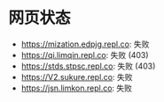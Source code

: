 # 网页状态
- https://mization.edpjg.repl.co: 失败
- https://qi.limqin.repl.co: 失败 (403)
- https://stds.stpsc.repl.co: 失败 (403)
- https://V2.sukure.repl.co: 失败
- https://jsn.limkon.repl.co: 失败
